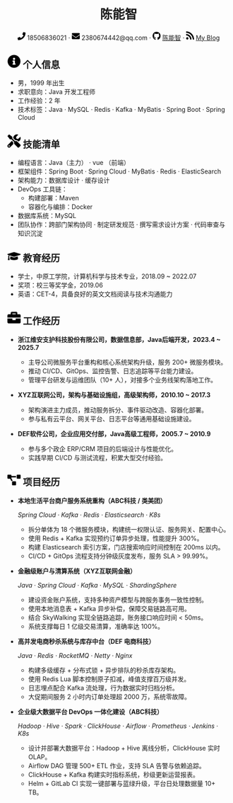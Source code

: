 <center>
    <h1>陈能智</h1>
    <div>
        <span>
            <img src="assets/phone-solid.svg" width="18px">
            18506836021
        </span>
        ·
        <span>
            <img src="assets/envelope-solid.svg" width="18px">
            2380674442@qq.com
        </span>
        ·
        <span>
            <img src="assets/github-brands.svg" width="18px">
            <a href="https://gitee.com/chen_can_zhi">陈能智</a>
        </span>
        ·
        <span>
            <img src="assets/rss-solid.svg" width="18px">
            <a href="#">My Blog</a>
        </span>
    </div>
</center>

## <img src="assets/info-circle-solid.svg" width="30px"> 个人信息 

- 男，1999 年出生
- 求职意向：Java 开发工程师
- 工作经验：2 年
- 技术标签：Java · MySQL · Redis · Kafka · MyBatis · Spring Boot · Spring Cloud


## <img src="assets/tools-solid.svg" width="30px"> 技能清单

- 编程语言：Java（主力） · vue （前端）
- 框架组件：Spring Boot · Spring Cloud · MyBatis · Redis · ElasticSearch  
- 架构能力：数据库设计 · 缓存设计 
- DevOps 工具链：
  - 构建部署：Maven 
  - 容器化与编排：Docker   
- 数据库系统：MySQL  
- 团队协作：跨部门架构协同 · 制定研发规范 · 撰写需求设计方案 · 代码审查与知识沉淀

## <img src="assets/graduation-cap-solid.svg" width="30px"> 教育经历
 
- 学士，中原工学院，计算机科学与技术专业，2018.09 ~ 2022.07
- 奖项：校三等奖学金，2019.06
- 英语：CET-4，具备良好的英文文档阅读与技术沟通能力

## <img src="assets/briefcase-solid.svg" width="30px"> 工作经历

- **浙江维安支护科技股份有限公司，数据信息部，Java后端开发，2023.4 ~ 2025.7**

  - 主导公司微服务平台重构和核心系统架构升级，服务 200+ 微服务模块。
  - 推动 CI/CD、GitOps、监控告警、日志追踪等平台能力建设。
  - 管理平台研发与运维团队（10+ 人），对接多个业务线架构落地工作。

- **XYZ互联网公司，架构与基础设施组，高级架构师，2010.10 ~ 2017.3**

  - 架构演进主力成员，推动服务拆分、事件驱动改造、容器化部署。
  - 参与私有云平台、网关平台、日志平台等通用基础设施建设。

- **DEF软件公司，企业应用交付部，Java高级工程师，2005.7 ~ 2010.9**

  - 参与多个政企 ERP/CRM 项目的后端设计与性能优化。
  - 实践早期 CI/CD 与测试流程，积累大型交付经验。

## <img src="assets/project-diagram-solid.svg" width="30px"> 项目经历

- **本地生活平台商户服务系统重构（ABC科技 / 类美团）**

  *Spring Cloud · Kafka · Redis · Elasticsearch · K8s*

  - 拆分单体为 18 个微服务模块，构建统一权限认证、服务网关、配置中心。
  - 使用 Redis + Kafka 实现预约订单异步处理，性能提升 300%。
  - 构建 Elasticsearch 索引方案，门店搜索响应时间控制在 200ms 以内。
  - CI/CD + GitOps 流程支持分钟级灰度发布，服务 SLA > 99.99%。

- **金融级账户与清算系统（XYZ互联网金融）**

  *Java · Spring Cloud · Kafka · MySQL · ShardingSphere*

  - 建设资金账户系统，支持多种资产模型与跨服务事务一致性控制。
  - 使用本地消息表 + Kafka 异步补偿，保障交易链路高可用。
  - 结合 SkyWalking 实现全链路追踪，账务接口响应时间 < 50ms。
  - 系统支撑每日 1 亿级交易清算，准确率达 100%。

- **高并发电商秒杀系统与库存中台（DEF 电商科技）**

  *Java · Redis · RocketMQ · Netty · Nginx*

  - 构建多级缓存 + 分布式锁 + 异步排队的秒杀库存架构。
  - 使用 Redis Lua 脚本控制原子扣减，峰值支撑百万级并发。
  - 日志埋点配合 Kafka 流处理，行为数据实时归档分析。
  - 大促期间服务 2 小时内订单处理超 2000 万，系统零故障。

- **企业级大数据平台 DevOps 一体化建设（ABC科技）**

  *Hadoop · Hive · Spark · ClickHouse · Airflow · Prometheus · Jenkins · K8s*

  - 设计并部署大数据平台：Hadoop + Hive 离线分析，ClickHouse 实时 OLAP。
  - Airflow DAG 管理 500+ ETL 作业，支持 SLA 告警与依赖追踪。
  - ClickHouse + Kafka 构建实时指标系统，秒级更新运营报表。
  - Helm + GitLab CI 实现一键部署与蓝绿升级，平台日处理数据量 10+ TB。
